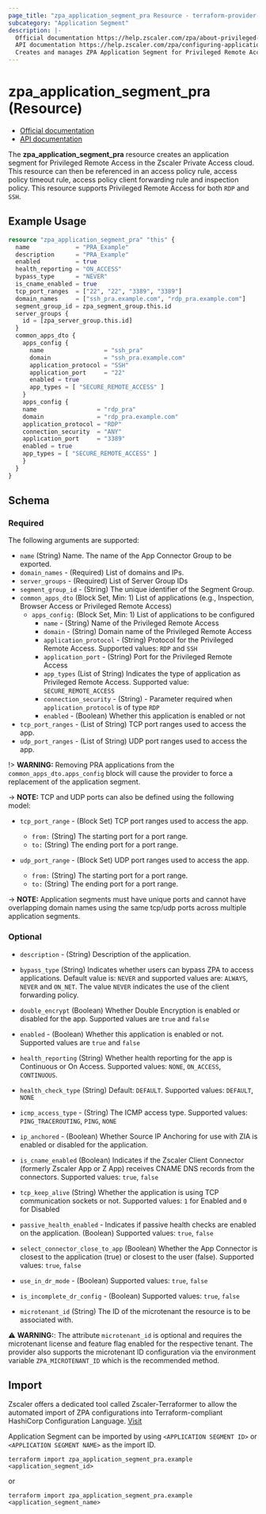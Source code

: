 ```yaml
---
page_title: "zpa_application_segment_pra Resource - terraform-provider-zpa"
subcategory: "Application Segment"
description: |-
  Official documentation https://help.zscaler.com/zpa/about-privileged-remote-access-applications
  API documentation https://help.zscaler.com/zpa/configuring-application-segments-using-api
  Creates and manages ZPA Application Segment for Privileged Remote Access.
---
```


# zpa_application_segment_pra (Resource)

* [Official documentation](https://help.zscaler.com/zpa/about-privileged-remote-access-applications)
* [API documentation](https://help.zscaler.com/zpa/configuring-application-segments-using-api)

The **zpa_application_segment_pra** resource creates an application segment for Privileged Remote Access in the Zscaler Private Access cloud. This resource can then be referenced in an access policy rule, access policy timeout rule, access policy client forwarding rule and inspection policy. This resource supports Privileged Remote Access for both `RDP` and `SSH`.

## Example Usage

```terraform
resource "zpa_application_segment_pra" "this" {
  name             = "PRA_Example"
  description      = "PRA_Example"
  enabled          = true
  health_reporting = "ON_ACCESS"
  bypass_type      = "NEVER"
  is_cname_enabled = true
  tcp_port_ranges  = ["22", "22", "3389", "3389"]
  domain_names     = ["ssh_pra.example.com", "rdp_pra.example.com"]
  segment_group_id = zpa_segment_group.this.id
  server_groups {
    id = [zpa_server_group.this.id]
  }
  common_apps_dto {
    apps_config {
      name                 = "ssh_pra"
      domain               = "ssh_pra.example.com"
      application_protocol = "SSH"
      application_port     = "22"
      enabled = true
      app_types = [ "SECURE_REMOTE_ACCESS" ]
    }
    apps_config {
    name                 = "rdp_pra"
    domain               = "rdp_pra.example.com"
    application_protocol = "RDP"
    connection_security  = "ANY"
    application_port     = "3389"
    enabled = true
    app_types = [ "SECURE_REMOTE_ACCESS" ]
    }
  }
}
```

## Schema

### Required

The following arguments are supported:

- `name` (String) Name. The name of the App Connector Group to be exported.
- `domain_names` - (Required) List of domains and IPs.
- `server_groups` - (Required) List of Server Group IDs
- `segment_group_id` - (String) The unique identifier of the Segment Group.
- `common_apps_dto` (Block Set, Min: 1) List of applications (e.g., Inspection, Browser Access or Privileged Remote Access)
  - `apps_config:` (Block Set, Min: 1) List of applications to be configured
    - `name` - (String) Name of the Privileged Remote Access
    - `domain` - (String) Domain name of the Privileged Remote Access
    - `application_protocol` - (String) Protocol for the Privileged Remote Access. Supported values: `RDP` and `SSH`
    - `application_port` - (String) Port for the Privileged Remote Access
    - `app_types` (List of String) Indicates the type of application as Privileged Remote Access. Supported value: `SECURE_REMOTE_ACCESS`
    - `connection_security` - (String) - Parameter required when `application_protocol` is of type `RDP`
    - `enabled` - (Boolean) Whether this application is enabled or not
- `tcp_port_ranges` - (List of String) TCP port ranges used to access the app.
- `udp_port_ranges` - (List of String) UDP port ranges used to access the app.

!> **WARNING:** Removing PRA applications from the `common_apps_dto.apps_config` block will cause the provider to force a replacement of the application segment.

-> **NOTE:**  TCP and UDP ports can also be defined using the following model:

- `tcp_port_range` - (Block Set) TCP port ranges used to access the app.
  - `from:` (String) The starting port for a port range.
  - `to:` (String) The ending port for a port range.

- `udp_port_range` - (Block Set) UDP port ranges used to access the app.
  - `from:` (String) The starting port for a port range.
  - `to:` (String) The ending port for a port range.


-> **NOTE:** Application segments must have unique ports and cannot have overlapping domain names using the same tcp/udp ports across multiple application segments.

### Optional

- `description` - (String) Description of the application.
- `bypass_type` (String) Indicates whether users can bypass ZPA to access applications. Default value is: `NEVER` and supported values are: `ALWAYS`, `NEVER` and `ON_NET`. The value `NEVER` indicates the use of the client forwarding policy.
- `double_encrypt` (Boolean) Whether Double Encryption is enabled or disabled for the app. Supported values are `true` and `false`
- `enabled` - (Boolean) Whether this application is enabled or not. Supported values are `true` and `false`
- `health_reporting` (String) Whether health reporting for the app is Continuous or On Access. Supported values: `NONE`, `ON_ACCESS`, `CONTINUOUS`.
- `health_check_type` (String) Default: `DEFAULT`. Supported values: `DEFAULT`, `NONE`
- `icmp_access_type` - (String) The ICMP access type. Supported values: `PING_TRACEROUTING`, `PING`, `NONE`
- `ip_anchored` - (Boolean) Whether Source IP Anchoring for use with ZIA is enabled or disabled for the application.
- `is_cname_enabled` (Boolean) Indicates if the Zscaler Client Connector (formerly Zscaler App or Z App) receives CNAME DNS records from the connectors. Supported values: `true`, `false`
- `tcp_keep_alive` (String) Whether the application is using TCP communication sockets or not. Supported values: ``1`` for Enabled and ``0`` for Disabled
- `passive_health_enabled` - Indicates if passive health checks are enabled on the application. (Boolean) Supported values: `true`, `false`

- `select_connector_close_to_app` (Boolean) Whether the App Connector is closest to the application (true) or closest to the user (false). Supported values: `true`, `false`

- `use_in_dr_mode` - (Boolean) Supported values: `true`, `false`
- `is_incomplete_dr_config` - (Boolean) Supported values: `true`, `false`
- `microtenant_id` (String) The ID of the microtenant the resource is to be associated with.

⚠️ **WARNING:**: The attribute ``microtenant_id`` is optional and requires the microtenant license and feature flag enabled for the respective tenant. The provider also supports the microtenant ID configuration via the environment variable `ZPA_MICROTENANT_ID` which is the recommended method.

## Import

Zscaler offers a dedicated tool called Zscaler-Terraformer to allow the automated import of ZPA configurations into Terraform-compliant HashiCorp Configuration Language.
[Visit](https://github.com/zscaler/zscaler-terraformer)

Application Segment can be imported by using `<APPLICATION SEGMENT ID>` or `<APPLICATION SEGMENT NAME>` as the import ID.

```shell
terraform import zpa_application_segment_pra.example <application_segment_id>
```

or

```shell
terraform import zpa_application_segment_pra.example <application_segment_name>
```
